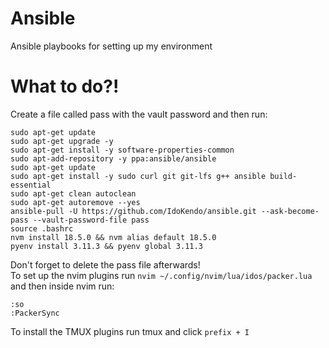 # Ansible
Ansible playbooks for setting up my environment

# What to do?!
Create a file called pass with the vault password and then run:
```
sudo apt-get update
sudo apt-get upgrade -y
sudo apt-get install -y software-properties-common
sudo apt-add-repository -y ppa:ansible/ansible
sudo apt-get update
sudo apt-get install -y sudo curl git git-lfs g++ ansible build-essential
sudo apt-get clean autoclean
sudo apt-get autoremove --yes
ansible-pull -U https://github.com/IdoKendo/ansible.git --ask-become-pass --vault-password-file pass
source .bashrc
nvm install 18.5.0 && nvm alias default 18.5.0
pyenv install 3.11.3 && pyenv global 3.11.3
```
Don't forget to delete the pass file afterwards!  
To set up the nvim plugins run `nvim ~/.config/nvim/lua/idos/packer.lua` and then inside nvim run:
```
:so
:PackerSync
```
To install the TMUX plugins run tmux and click `prefix + I`
